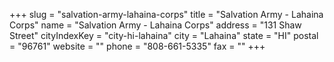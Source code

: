 +++
slug = "salvation-army-lahaina-corps"
title = "Salvation Army - Lahaina Corps"
name = "Salvation Army - Lahaina Corps"
address = "131 Shaw Street"
cityIndexKey = "city-hi-lahaina"
city = "Lahaina"
state = "HI"
postal = "96761"
website = ""
phone = "808-661-5335"
fax = ""
+++
